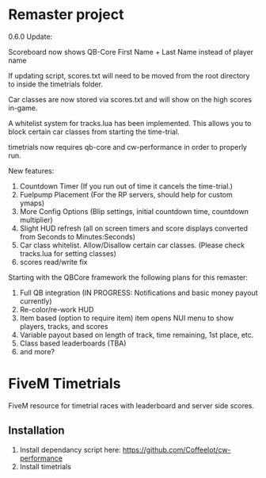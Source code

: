 # Remaster project


0.6.0 Update:

Scoreboard now shows QB-Core First Name + Last Name instead of player name

If updating script, scores.txt will need to be moved from the root directory to inside the timetrials folder.

Car classes are now stored via scores.txt and will show on the high scores in-game.

A whitelist system for tracks.lua has been implemented. This allows you to block certain car classes from starting the time-trial.

timetrials now requires qb-core and cw-performance in order to properly run.




New features:
1. Countdown Timer (If you run out of time it cancels the time-trial.)
2. Fuelpump Placement (For the RP servers, should help for custom ymaps)
3. More Config Options (Blip settings, initial countdown time, countdown multiplier)
4. Slight HUD refresh (all on screen timers and score displays converted from Seconds to Minutes:Seconds)
5. Car class whitelist. Allow/Disallow certain car classes. (Please check tracks.lua for setting classes)
6. scores read/write fix


Starting with the QBCore framework the following plans for this remaster:
1. Full QB integration (IN PROGRESS: Notifications and basic money payout currently)
2. Re-color/re-work HUD
3. Item based (option to require item) item opens NUI menu to show players, tracks, and scores
4. Variable payout based on length of track, time remaining, 1st place, etc.
5. Class based leaderboards (TBA)
6. and more?


# FiveM Timetrials


FiveM resource for timetrial races with leaderboard and server side scores.


## Installation

1. Install dependancy script here: https://github.com/Coffeelot/cw-performance
2. Install timetrials


